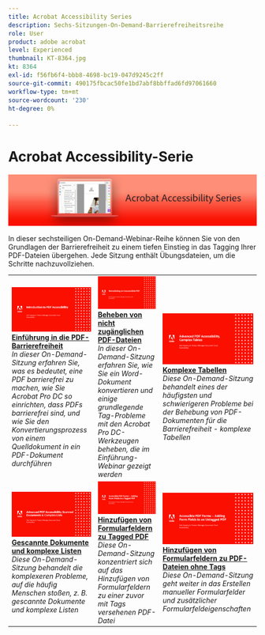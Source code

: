 ```yaml
---
title: Acrobat Accessibility Series
description: Sechs-Sitzungen-On-Demand-Barrierefreiheitsreihe
role: User
product: adobe acrobat
level: Experienced
thumbnail: KT-8364.jpg
kt: 8364
exl-id: f56fb6f4-bbb8-4698-bc19-047d9245c2ff
source-git-commit: 490175fbcac50fe1bd7abf8bbffad6fd97061660
workflow-type: tm+mt
source-wordcount: '230'
ht-degree: 0%

---
```


# Acrobat Accessibility-Serie

![Bild der Serie &quot;Acrobat Accessibility&quot;](../assets/Hero_Accessibility.png)

In dieser sechsteiligen On-Demand-Webinar-Reihe können Sie von den Grundlagen der Barrierefreiheit zu einem tiefen Einstieg in das Tagging Ihrer PDF-Dateien übergehen. Jede Sitzung enthält Übungsdateien, um die Schritte nachzuvollziehen.

<table style="table-layout:fixed">
<tr>
  <td>
    <a href="accessibilitysession1.md">
      <img alt="Einführung in die PDF-Barrierefreiheit" src="../assets/Accessibilitysession1_1280.png" />
    </a>
    <div>
    <a href="accessibilitysession1.md"><strong>Einführung in die PDF-Barrierefreiheit</strong></a>
    </div>
    <em>In dieser On-Demand-Sitzung erfahren Sie, was es bedeutet, eine PDF barrierefrei zu machen, wie Sie Acrobat Pro DC so einrichten, dass PDFs barrierefrei sind, und wie Sie den Konvertierungsprozess von einem Quelldokument in ein PDF-Dokument durchführen</em>
    <br>
  </td>
  <td>
    <a href="accessibilitysession2.md">
      <img alt="Beheben von nicht zugänglichen PDF-Dateien" src="../assets/Accessibilitysession2_1280.png" />
    </a>
    <div>
    <a href="accessibilitysession2.md"><strong>Beheben von nicht zugänglichen PDF-Dateien</strong></a>
    </div>
    <em>In dieser On-Demand-Sitzung erfahren Sie, wie Sie ein Word-Dokument konvertieren und einige grundlegende Tag-Probleme mit den Acrobat Pro DC-Werkzeugen beheben, die im Einführung-Webinar gezeigt werden</em>
    <br>
  </td>  
  <td>
    <a href="accessibilitysession3.md">
      <img alt="Komplexe Tabellen" src="../assets/Accessibilitysession3_1280.png" />
    </a>
    <div>
    <a href="accessibilitysession3.md"><strong>Komplexe Tabellen</strong></a>
    </div>
    <em>Diese On-Demand-Sitzung behandelt eines der häufigsten und schwierigeren Probleme bei der Behebung von PDF-Dokumenten für die Barrierefreiheit - komplexe Tabellen</em>
    <br>
  </td>
</tr>
<tr>
  <td>
    <a href="accessibilitysession4.md">
      <img alt="Gescannte Dokumente und komplexe Listen" src="../assets/Accessibilitysession4_1280.png" />
    </a>
    <div>
    <a href="accessibilitysession4.md"><strong>Gescannte Dokumente und komplexe Listen</strong></a>
    </div>
    <em>Diese On-Demand-Sitzung behandelt die komplexeren Probleme, auf die häufig Menschen stoßen, z. B. gescannte Dokumente und komplexe Listen</em>
    <br>
  </td>
  <td>
    <a href="accessibilitysession5.md">
      <img alt="Hinzufügen von Formularfeldern zu Tagged PDF" src="../assets/Accessibilitysession5_1280.png" />
    </a>
    <div>
    <a href="accessibilitysession5.md"><strong>Hinzufügen von Formularfeldern zu Tagged PDF</strong></a>
    </div>
    <em>Diese On-Demand-Sitzung konzentriert sich auf das Hinzufügen von Formularfeldern zu einer zuvor mit Tags versehenen PDF-Datei</em>
    <br>
  </td>  
  <td>
    <a href="accessibilitysession6.md">
      <img alt="Hinzufügen von Formularfeldern zu PDF-Dateien ohne Tags" src="../assets/Accessibilitysession6_1280.png" />
    </a>
    <div>
    <a href="accessibilitysession6.md"><strong>Hinzufügen von Formularfeldern zu PDF-Dateien ohne Tags</strong></a>
    </div>
    <em>Diese On-Demand-Sitzung geht weiter in das Erstellen manueller Formularfelder und zusätzlicher Formularfeldeigenschaften</em>
    <br>
  </td> 
</tr>
</table>
